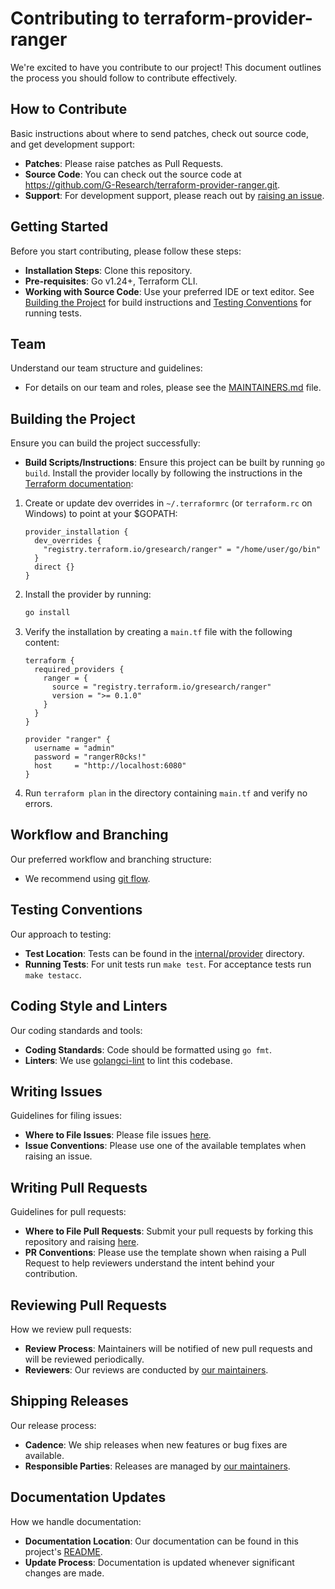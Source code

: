 # Contributing to terraform-provider-ranger

We're excited to have you contribute to our project! This document outlines the process you should follow to contribute effectively.

## How to Contribute

Basic instructions about where to send patches, check out source code, and get development support:

- **Patches**: Please raise patches as Pull Requests.
- **Source Code**: You can check out the source code at https://github.com/G-Research/terraform-provider-ranger.git.
- **Support**: For development support, please reach out by [raising an issue](https://github.com/G-Research/terraform-provider-ranger/issues).

## Getting Started

Before you start contributing, please follow these steps:

- **Installation Steps**: Clone this repository.
- **Pre-requisites**: Go v1.24+, Terraform CLI.
- **Working with Source Code**: Use your preferred IDE or text editor. See [Building the Project](#building-the-project) for build instructions and [Testing Conventions](#testing-conventions) for running tests.

## Team

Understand our team structure and guidelines:

- For details on our team and roles, please see the [MAINTAINERS.md](MAINTAINERS.md) file.

## Building the Project

Ensure you can build the project successfully:

- **Build Scripts/Instructions**: Ensure this project can be built by running `go build`. Install the provider locally by following the instructions in the [Terraform documentation](https://www.terraform.io/docs/cli/config/config-file.html#third-party-plugins):

1. Create or update dev overrides in `~/.terraformrc` (or `terraform.rc` on Windows) to point at your $GOPATH:

    ```hcl
    provider_installation {
      dev_overrides {
        "registry.terraform.io/gresearch/ranger" = "/home/user/go/bin"
      }
      direct {}
    }
    ```

2. Install the provider by running:

    ```bash
    go install
    ```

3. Verify the installation by creating a `main.tf` file with the following content:

    ```hcl
    terraform {
      required_providers {
        ranger = {
          source = "registry.terraform.io/gresearch/ranger"
          version = ">= 0.1.0"
        }
      }
    }

    provider "ranger" {
      username = "admin"
      password = "rangerR0cks!"
      host     = "http://localhost:6080"
    }
    ```

4. Run `terraform plan` in the directory containing `main.tf` and verify no errors.

## Workflow and Branching

Our preferred workflow and branching structure:

- We recommend using [git flow](https://nvie.com/posts/a-successful-git-branching-model/).

## Testing Conventions

Our approach to testing:

- **Test Location**: Tests can be found in the [internal/provider](/internal/provider) directory.
- **Running Tests**: For unit tests run `make test`. For acceptance tests run `make testacc`.

## Coding Style and Linters

Our coding standards and tools:

- **Coding Standards**: Code should be formatted using `go fmt`.
- **Linters**: We use [golangci-lint](https://github.com/golangci/golangci-lint) to lint this codebase.

## Writing Issues

Guidelines for filing issues:

- **Where to File Issues**: Please file issues [here](https://github.com/G-Research/terraform-provider-ranger/issues).
- **Issue Conventions**: Please use one of the available templates when raising an issue.

## Writing Pull Requests

Guidelines for pull requests:

- **Where to File Pull Requests**: Submit your pull requests by forking this repository and raising [here](https://github.com/G-Research/terraform-provider-ranger/compare).
- **PR Conventions**: Please use the template shown when raising a Pull Request to help reviewers understand the intent behind your contribution.

## Reviewing Pull Requests

How we review pull requests:

- **Review Process**: Maintainers will be notified of new pull requests and will be reviewed periodically.
- **Reviewers**: Our reviews are conducted by [our maintainers](MAINTAINERS.md).

## Shipping Releases

Our release process:

- **Cadence**: We ship releases when new features or bug fixes are available.
- **Responsible Parties**: Releases are managed by [our maintainers](MAINTAINERS.md).

## Documentation Updates

How we handle documentation:

- **Documentation Location**: Our documentation can be found in this project's [README](README.md).
- **Update Process**: Documentation is updated whenever significant changes are made.
